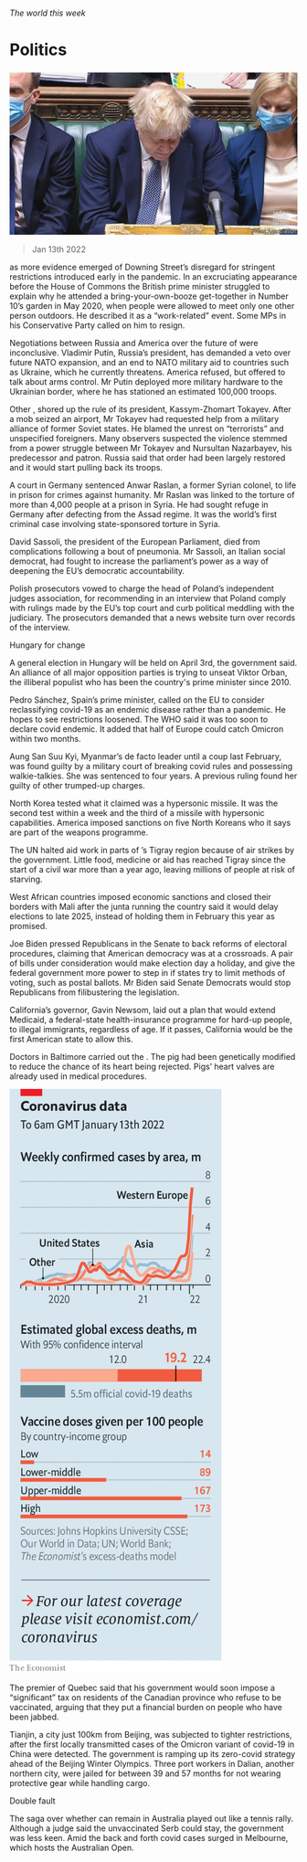 ###### The world this week

# Politics 

#####  

![image](images/20220115_WWP001_0.jpg) 

> Jan 13th 2022 

 as more evidence emerged of Downing Street’s disregard for stringent restrictions introduced early in the pandemic. In an excruciating appearance before the House of Commons the British prime minister struggled to explain why he attended a bring-your-own-booze get-together in Number 10’s garden in May 2020, when people were allowed to meet only one other person outdoors. He described it as a “work-related” event. Some MPs in his Conservative Party called on him to resign.


Negotiations between Russia and America over the future of  were inconclusive. Vladimir Putin, Russia’s president, has demanded a veto over future NATO expansion, and an end to NATO military aid to countries such as Ukraine, which he currently threatens. America refused, but offered to talk about arms control. Mr Putin deployed more military hardware to the Ukrainian border, where he has stationed an estimated 100,000 troops.

Other , shored up the rule of its president, Kassym-Zhomart Tokayev. After a mob seized an airport, Mr Tokayev had requested help from a military alliance of former Soviet states. He blamed the unrest on “terrorists” and unspecified foreigners. Many observers suspected the violence stemmed from a power struggle between Mr Tokayev and Nursultan Nazarbayev, his predecessor and patron. Russia said that order had been largely restored and it would start pulling back its troops.

A court in Germany sentenced Anwar Raslan, a former Syrian colonel, to life in prison for crimes against humanity. Mr Raslan was linked to the torture of more than 4,000 people at a prison in Syria. He had sought refuge in Germany after defecting from the Assad regime. It was the world’s first criminal case involving state-sponsored torture in Syria.

David Sassoli, the president of the European Parliament, died from complications following a bout of pneumonia. Mr Sassoli, an Italian social democrat, had fought to increase the parliament’s power as a way of deepening the EU’s democratic accountability.

Polish prosecutors vowed to charge the head of Poland’s independent judges association, for recommending in an interview that Poland comply with rulings made by the EU’s top court and curb political meddling with the judiciary. The prosecutors demanded that a news website turn over records of the interview.

Hungary for change

A general election in Hungary will be held on April 3rd, the government said. An alliance of all major opposition parties is trying to unseat Viktor Orban, the illiberal populist who has been the country's prime minister since 2010.

Pedro Sánchez, Spain’s prime minister, called on the EU to consider reclassifying covid-19 as an endemic disease rather than a pandemic. He hopes to see restrictions loosened. The WHO said it was too soon to declare covid endemic. It added that half of Europe could catch Omicron within two months.

Aung San Suu Kyi, Myanmar’s de facto leader until a coup last February, was found guilty by a military court of breaking covid rules and possessing walkie-talkies. She was sentenced to four years. A previous ruling found her guilty of other trumped-up charges.

North Korea tested what it claimed was a hypersonic missile. It was the second test within a week and the third of a missile with hypersonic capabilities. America imposed sanctions on five North Koreans who it says are part of the weapons programme.

The UN halted aid work in parts of ’s Tigray region because of air strikes by the government. Little food, medicine or aid has reached Tigray since the start of a civil war more than a year ago, leaving millions of people at risk of starving.

West African countries imposed economic sanctions and closed their borders with Mali after the junta running the country said it would delay elections to late 2025, instead of holding them in February this year as promised.

Joe Biden pressed Republicans in the Senate to back reforms of electoral procedures, claiming that American democracy was at a crossroads. A pair of bills under consideration would make election day a holiday, and give the federal government more power to step in if states try to limit methods of voting, such as postal ballots. Mr Biden said Senate Democrats would stop Republicans from filibustering the legislation.

California’s governor, Gavin Newsom, laid out a plan that would extend Medicaid, a federal-state health-insurance programme for hard-up people, to illegal immigrants, regardless of age. If it passes, California would be the first American state to allow this.

Doctors in Baltimore carried out the . The pig had been genetically modified to reduce the chance of its heart being rejected. Pigs’ heart valves are already used in medical procedures.

![image](images/20220115_WWC091.png) 


The premier of Quebec said that his government would soon impose a “significant” tax on residents of the Canadian province who refuse to be vaccinated, arguing that they put a financial burden on people who have been jabbed.

Tianjin, a city just 100km from Beijing, was subjected to tighter restrictions, after the first locally transmitted cases of the Omicron variant of covid-19 in China were detected. The government is ramping up its zero-covid strategy ahead of the Beijing Winter Olympics. Three port workers in Dalian, another northern city, were jailed for between 39 and 57 months for not wearing protective gear while handling cargo.

Double fault

The saga over whether  can remain in Australia played out like a tennis rally. Although a judge said the unvaccinated Serb could stay, the government was less keen. Amid the back and forth covid cases surged in Melbourne, which hosts the Australian Open.

